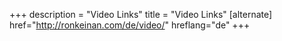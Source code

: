 +++
description = "Video Links"
title = "Video Links"
[alternate]
href="http://ronkeinan.com/de/video/"
hreflang="de"
+++